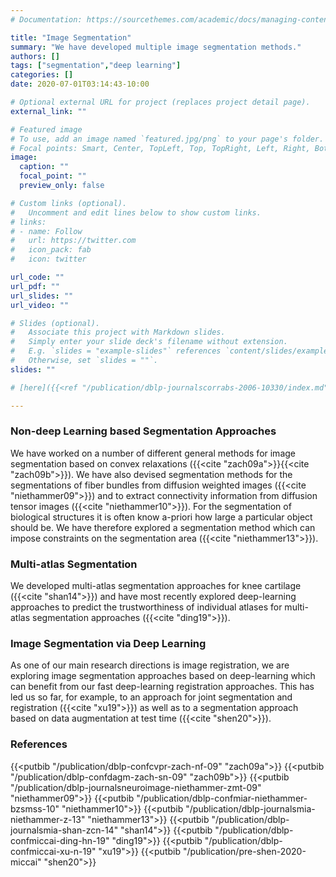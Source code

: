 ```yaml
---
# Documentation: https://sourcethemes.com/academic/docs/managing-content/

title: "Image Segmentation"
summary: "We have developed multiple image segmentation methods."
authors: []
tags: ["segmentation","deep learning"]
categories: []
date: 2020-07-01T03:14:43-10:00

# Optional external URL for project (replaces project detail page).
external_link: ""

# Featured image
# To use, add an image named `featured.jpg/png` to your page's folder.
# Focal points: Smart, Center, TopLeft, Top, TopRight, Left, Right, BottomLeft, Bottom, BottomRight.
image:
  caption: ""
  focal_point: ""
  preview_only: false

# Custom links (optional).
#   Uncomment and edit lines below to show custom links.
# links:
# - name: Follow
#   url: https://twitter.com
#   icon_pack: fab
#   icon: twitter

url_code: ""
url_pdf: ""
url_slides: ""
url_video: ""

# Slides (optional).
#   Associate this project with Markdown slides.
#   Simply enter your slide deck's filename without extension.
#   E.g. `slides = "example-slides"` references `content/slides/example-slides.md`.
#   Otherwise, set `slides = ""`.
slides: ""

# [here]({{<ref "/publication/dblp-journalscorrabs-2006-10330/index.md" >}})

---
```


### Non-deep Learning based Segmentation Approaches

We have worked on a number of different general methods for image segmentation based on convex relaxations ({{<cite "zach09a">}}{{<cite "zach09b">}}). We have also devised segmentation methods for the segmentations of fiber bundles from diffusion weighted images ({{<cite "niethammer09">}}) and to extract connectivity information from diffusion tensor images ({{<cite "niethammer10">}}). For the segmentation of biological structures it is often know a-priori how large a particular object should be. We have therefore explored a segmentation method which can impose constraints on the segmentation area ({{<cite "niethammer13">}}).

### Multi-atlas Segmentation

We developed multi-atlas segmentation approaches for knee cartilage ({{<cite "shan14">}}) and have most recently explored deep-learning approaches to predict the trustworthiness of individual atlases for multi-atlas segmentation approaches ({{<cite "ding19">}}).

### Image Segmentation via Deep Learning

As one of our main research directions is image registration, we are exploring image segmentation approaches based on deep-learning which can benefit from our fast deep-learning registration approaches. This has led us so far, for example, to an approach for joint segmentation and registration ({{<cite "xu19">}}) as well as to a segmentation approach based on data augmentation at test time ({{<cite "shen20">}}).

### References

{{<putbib "/publication/dblp-confcvpr-zach-nf-09" "zach09a">}}
{{<putbib "/publication/dblp-confdagm-zach-sn-09" "zach09b">}}
{{<putbib "/publication/dblp-journalsneuroimage-niethammer-zmt-09" "niethammer09">}}
{{<putbib "/publication/dblp-confmiar-niethammer-bzsmss-10" "niethammer10">}}
{{<putbib "/publication/dblp-journalsmia-niethammer-z-13" "niethammer13">}}
{{<putbib "/publication/dblp-journalsmia-shan-zcn-14" "shan14">}}
{{<putbib "/publication/dblp-confmiccai-ding-hn-19" "ding19">}}
{{<putbib "/publication/dblp-confmiccai-xu-n-19" "xu19">}}
{{<putbib "/publication/pre-shen-2020-miccai" "shen20">}}